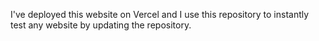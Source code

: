 I've deployed this website on Vercel and I use this repository to instantly test any website by updating the repository.
